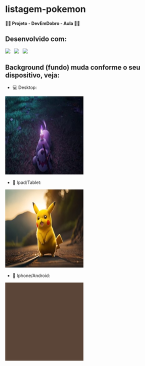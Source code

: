 # listagem-pokemon

<h4>👨‍💻 Projeto - DevEmDobro - Aula 👨‍💻</h4>

## Desenvolvido com:
<img src="https://img.shields.io/badge/CSS3-1572B6?style=for-the-badge&logo=css3&logoColor=white" widht= 35px; height= 35px> &nbsp;
<img src="https://img.shields.io/badge/HTML5-E34F26?style=for-the-badge&logo=html5&logoColor=white" widht= 35px; height= 35px> &nbsp;
<img src="https://img.shields.io/badge/JavaScript-323330?style=for-the-badge&logo=javascript&logoColor=F7DF1E" widht= 35px; height= 35px> &nbsp;

## Background (fundo) muda conforme o seu dispositivo, veja:

- 💻 Desktop:
<img src="src/imagens/img-readme01.jpeg">

<br>

- 📲 Ipad/Tablet:
<img src="src/imagens/img-readme02.jpg">

<br>

- 📱 Iphone/Android:
<img src="src/imagens/background-readme.jpg">
